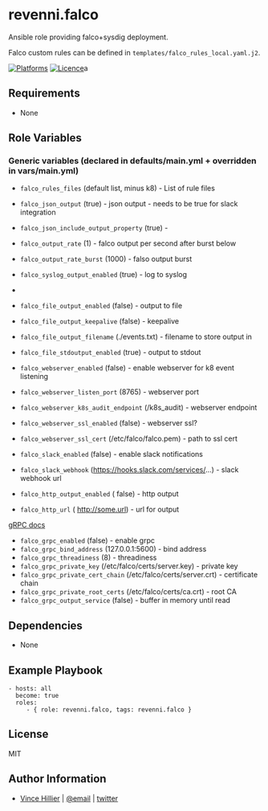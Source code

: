 revenni.falco
=========

Ansible role providing falco+sysdig deployment.

Falco custom rules can be defined in ```templates/falco_rules_local.yaml.j2```.

[![Platforms](http://img.shields.io/badge/platforms-ubuntu-lightgrey.svg?style=flat)](#)
[![Licence](https://img.shields.io/badge/Licence-MIT-blue.svg)](https://tldrlegal.com/license/mit-license)a

Requirements
------------

* None

Role Variables
--------------

### Generic variables (declared in defaults/main.yml + overridden in vars/main.yml)
* ```falco_rules_files``` (default list, minus k8) - List of rule files
* ```falco_json_output``` (true) - json output - needs to be true for slack integration
* ```falco_json_include_output_property``` (true) - 

* ```falco_output_rate``` (1) - falco output per second after burst below
* ```falco_output_rate_burst``` (1000) - falso output burst

* ```falco_syslog_output_enabled``` (true) - log to syslog
* ```
* ```falco_file_output_enabled``` (false) - output to file
* ```falco_file_output_keepalive``` (false) - keepalive
* ```falco_file_output_filename``` (./events.txt) - filename to store output in

* ```falco_file_stdoutput_enabled``` (true) - output to stdout

* ```falco_webserver_enabled``` (false) - enable webserver for k8 event listening
* ```falco_webserver_listen_port``` (8765) - webserver port
* ```falco_webserver_k8s_audit_endpoint``` (/k8s_audit) - webserver endpoint
* ```falco_webserver_ssl_enabled``` (false) - webserver ssl?
* ```falco_webserver_ssl_cert``` (/etc/falco/falco.pem) - path to ssl cert

* ```falco_slack_enabled``` (false) - enable slack notifications
* ```falco_slack_webhook``` (https://hooks.slack.com/services/...) - slack webhook url

* ```falco_http_output_enabled``` ( false) - http output
* ```falco_http_url``` ( http://some.url) - url for output

[gRPC docs](https://falco.org/docs/grpc/)
* ```falco_grpc_enabled``` (false) - enable grpc
* ```falco_grpc_bind_address``` (127.0.0.1:5600) - bind address
* ```falco_grpc_threadiness``` (8) - threadiness
* ```falco_grpc_private_key``` (/etc/falco/certs/server.key) - private key
* ```falco_grpc_private_cert_chain``` (/etc/falco/certs/server.crt) - certificate chain
* ```falco_grpc_private_root_certs``` (/etc/falco/certs/ca.crt) - root CA
* ```falco_grpc_output_service``` (false) - buffer in memory until read


Dependencies
------------

* None

Example Playbook
----------------

    - hosts: all
      become: true
      roles:
         - { role: revenni.falco, tags: revenni.falco }

License
-------

MIT

Author Information
------------------
* [Vince Hillier](https://revenni.com) | [@email](mailto:vince@revenni.com) | [twitter](https://twitter.com/vincedotca)
